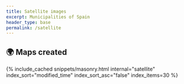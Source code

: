 ```yaml
---
title: Satellite images
excerpt: Municipalities of Spain 
header_type: base
permalink: /satellite
---
```


## 🌍 Maps created

{% include_cached snippets/masonry.html internal="satellite" index_sort="modified_time" index_sort_asc="false" index_items=30 %}
